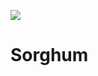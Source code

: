 <a href="https://juncture-digital.org"><img src="https://gitcdn.link/cdn/jstor-labs/juncture/main/images/ve-button.png"></a>

<param ve-config title="Page Title" author="null" banner="https://picsum.photos/id/164/1000/400">

# Sorghum
